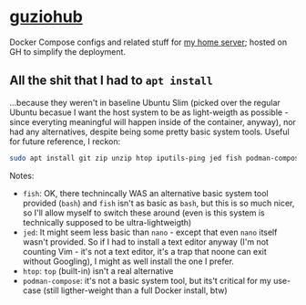# [guziohub](https://guziohub.ovh/)

Docker Compose configs and related stuff for [my home server](https://guziohub.ovh/); hosted on GH to simplify the deployment.

## All the shit that I had to `apt install`
...because they weren't in baseline Ubuntu Slim (picked over the regular Ubuntu becasue I want the host system to be as light-weigth as possible - since everyting meaningful will happen inside of the container, anyway), nor had any alternatives, despite being some pretty basic system tools. Useful for future reference, I reckon:

```bash
sudo apt install git zip unzip htop iputils-ping jed fish podman-compose
```

Notes:
* `fish`: OK, there technincally WAS an alternative basic system tool provided (`bash`) and `fish` isn't as basic as `bash`, but this is so much nicer, so I'll allow myself to switch these around (even is this system is technically supposed to be ultra-lightweigth)
* `jed`: It might seem less basic than `nano` - except that even `nano` itself wasn't provided. So if I had to install a text editor anyway (I'm not counting Vim - it's not a text editor, it's a trap that noone can exit without Googling), I might as well install the one I prefer.
* `htop`: `top` (built-in) isn't a real alternative
* `podman-compose`: it's not a basic system tool, but its't critical for my use-case (still ligther-weight than a full Docker install, btw)
